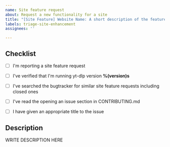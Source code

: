 ```yaml
---
name: Site feature request
about: Request a new functionality for a site
title: "[Site Feature] Website Name: A short description of the feature"
labels: triage-site-enhancement
assignees: ''

---
```


<!--

######################################################################
  WARNING!
  IGNORING THE FOLLOWING TEMPLATE WILL RESULT IN ISSUE CLOSED AS INCOMPLETE
######################################################################

-->


## Checklist

<!--
Carefully read and work through this check list in order to prevent the most common mistakes and misuse of yt-dlp:
- First of, make sure you are using the latest version of yt-dlp. Run `yt-dlp --version` and ensure your version is %(version)s. If it's not, see https://github.com/yt-dlp/yt-dlp#update on how to update. Issues with outdated version will be REJECTED.
- Search the bugtracker for similar site feature requests: https://github.com/yt-dlp/yt-dlp/issues. DO NOT post duplicates.
- Read "opening an issue" section in CONTRIBUTING.md: https://github.com/yt-dlp/yt-dlp/blob/master/CONTRIBUTING.md#opening-an-issue
- Finally, confirm all RELEVANT tasks from the following by putting x into all the boxes like this [x] (Dont forget to delete the empty space)
-->

- [ ] I'm reporting a site feature request
- [ ] I've verified that I'm running yt-dlp version **%(version)s**
- [ ] I've searched the bugtracker for similar site feature requests including closed ones
- [ ] I've read the opening an issue section in CONTRIBUTING.md
- [ ] I have given an appropriate title to the issue


## Description

<!--
Provide an explanation of your site feature request in an arbitrary form. Please make sure the description is worded well enough to be understood, see https://github.com/ytdl-org/youtube-dl#is-the-description-of-the-issue-itself-sufficient. Provide any additional information, suggested solution and as much context and examples as possible.
-->

WRITE DESCRIPTION HERE
